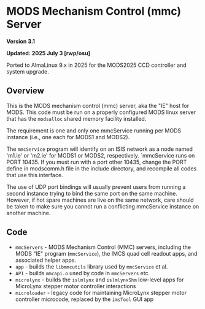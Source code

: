 # MODS Mechanism Control (mmc) Server
 
**Version 3.1**

**Updated: 2025 July 3 [rwp/osu]**

Ported to AlmaLinux 9.x in 2025 for the MODS2025 CCD controller and system upgrade.

## Overview

This is the MODS mechanism control (mmc) server, aka the "IE" host for MODS.  This code must be run on a properly configured MODS linux server that has the `modsalloc`
shared memory facility installed.

The requirement is one and only one mmcService running per MODS instance (i.e., one each for MODS1 and MODS2).

The `mmcService` program will identify on an ISIS network as a node named 'm1.ie' or 'm2.ie' for MODS1 or MODS2, respectively. `mmcService runs on PORT 10435. If you must run with a port other 10435,  change the PORT define in modscomm.h file in the include directory, and recompile all codes that use this interface.

The use of UDP port bindings will usually prevent users from running a second instance trying to bind the same port on the same machine.  However, if hot spare machines
are live on the same network, care should be taken to make sure you cannot run a conflicting mmcService instance on another machine.  

## Code

 * `mmcServers` - MODS Mechanism Control (MMC) servers, including the MODS "IE" program (`mmcService`), the IMCS quad cell readout apps, and associated helper apps.
 * `app` - builds the `libmmcutils` library used by `mmcService` et al.
 * `API` - builds `mmcapi.o` used by code in `mmcServers` etc.
 * `microlynx` - builds the `islmlynx` and `islmlynxShm` low-level apps for MicroLynx stepper motor controller interactions
 * `microloader` - legacy code for maintaining MicroLynx stepper motor controller microcode, replaced by the `imsTool` GUI app

